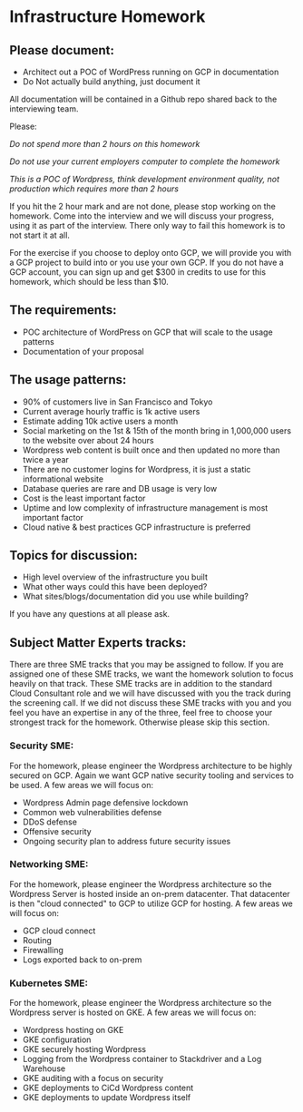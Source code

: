 # Infrastructure Homework

## Please document:

* Architect out a POC of WordPress running on GCP in documentation
* Do Not actually build anything, just document it
  
All documentation will be contained in a Github repo shared back to the interviewing team.  

Please:

*Do not spend more than 2 hours on this homework*

*Do not use your current employers computer to complete the homework*

*This is a POC of Wordpress, think development environment quality, not production which requires more than 2 hours*

If you hit the 2 hour mark and are not done, please stop working on the homework.  Come into the interview and we will discuss your progress, using it as part of the interview.  There only way to fail this homework is to not start it at all.  

For the exercise if you choose to deploy onto GCP, we will provide you with a GCP project to build into or you use your own GCP.  If you do not have a GCP account, you can sign up and get $300 in credits to use for this homework, which should be less than $10.  

## The requirements:

* POC architecture of WordPress on GCP that will scale to the usage patterns
* Documentation of your proposal

## The usage patterns:

* 90% of customers live in San Francisco and Tokyo
* Current average hourly traffic is 1k active users
* Estimate adding 10k active users a month
* Social marketing on the 1st & 15th of the month bring in 1,000,000 users to the website over about 24 hours
* Wordpress web content is built once and then updated no more than twice a year
* There are no customer logins for Wordpress, it is just a static informational website
* Database queries are rare and DB usage is very low
* Cost is the least important factor
* Uptime and low complexity of infrastructure management is most important factor
* Cloud native & best practices GCP infrastructure is preferred

## Topics for discussion:

* High level overview of the infrastructure you built
* What other ways could this have been deployed?
* What sites/blogs/documentation did you use while building?

If you have any questions at all please ask.

## Subject Matter Experts tracks:

There are three SME tracks that you may be assigned to follow.  If you are assigned one of these SME tracks, we want the homework solution to focus heavily on that track.  These SME tracks are in addition to the standard Cloud Consultant role and we will have discussed with you the track during the screening call.  If we did not discuss these SME tracks with you and you feel you have an expertise in any of the three, feel free to choose your strongest track for the homework.  Otherwise please skip this section.

### Security SME:

For the homework, please engineer the Wordpress architecture to be highly secured on GCP.  Again we want GCP native security tooling and services to be used.  A few areas we will focus on:

* Wordpress Admin page defensive lockdown
* Common web vulnerabilities defense
* DDoS defense
* Offensive security
* Ongoing security plan to address future security issues

### Networking SME:

For the homework, please engineer the Wordpress architecture so the Wordpress Server is hosted inside an on-prem datacenter.  That datacenter is then "cloud connected" to GCP to utilize GCP for hosting.  A few areas we will focus on:

* GCP cloud connect
* Routing
* Firewalling
* Logs exported back to on-prem

### Kubernetes SME:

For the homework, please engineer the Wordpress architecture so the Wordpress server is hosted on GKE.  A few areas we will focus on:

* Wordpress hosting on GKE
* GKE configuration
* GKE securely hosting Wordpress
* Logging from the Wordpress container to Stackdriver and a Log Warehouse
* GKE auditing with a focus on security
* GKE deployments to CiCd Wordpress content
* GKE deployments to update Wordpress itself
